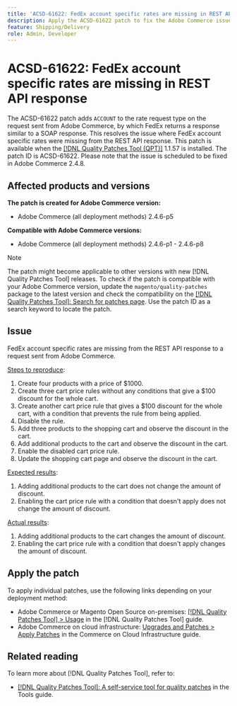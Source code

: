 ```yaml
---
title: 'ACSD-61622: FedEx account specific rates are missing in REST API response'
description: Apply the ACSD-61622 patch to fix the Adobe Commerce issue where FedEx account specific rates are missing from the REST API response.
feature: Shipping/Delivery
role: Admin, Developer
---
```

# ACSD-61622: FedEx account specific rates are missing in REST API response

The ACSD-61622 patch adds `ACCOUNT` to the rate request type on the request sent from Adobe Commerce, by which FedEx returns a response similar to a SOAP response. This resolves the issue where FedEx account specific rates were missing from the REST API response. This patch is available when the [[!DNL Quality Patches Tool (QPT)]](/help/tools/quality-patches-tool/quality-patches-tool-to-self-serve-quality-patches.md) 1.1.57 is installed. The patch ID is ACSD-61622. Please note that the issue is scheduled to be fixed in Adobe Commerce 2.4.8.

## Affected products and versions

**The patch is created for Adobe Commerce version:**

* Adobe Commerce (all deployment methods) 2.4.6-p5

**Compatible with Adobe Commerce versions:**

* Adobe Commerce (all deployment methods) 2.4.6-p1 - 2.4.6-p8

>[!NOTE]
>
>The patch might become applicable to other versions with new [!DNL Quality Patches Tool] releases. To check if the patch is compatible with your Adobe Commerce version, update the `magento/quality-patches` package to the latest version and check the compatibility on the [[!DNL Quality Patches Tool]: Search for patches page](https://experienceleague.adobe.com/tools/commerce-quality-patches/index.html). Use the patch ID as a search keyword to locate the patch.

## Issue

FedEx account specific rates are missing from the REST API response to a request sent from Adobe Commerce.

<u>Steps to reproduce</u>:

1. Create four products with a price of $1000.
1. Create three cart price rules without any conditions that give a $100 discount for the whole cart.
1. Create another cart price rule that gives a $100 discount for the whole cart, with a condition that prevents the rule from being applied.
1. Disable the rule.
1. Add three products to the shopping cart and observe the discount in the cart.
1. Add additional products to the cart and observe the discount in the cart.
1. Enable the disabled cart price rule.
1. Update the shopping cart page and observe the discount in the cart.

<u>Expected results</u>:

1. Adding additional products to the cart does not change the amount of discount.
1. Enabling the cart price rule with a condition that doesn't apply does not change the amount of discount.

<u>Actual results</u>:

1. Adding additional products to the cart changes the amount of discount.
1. Enabling the cart price rule with a condition that doesn't apply changes the amount of discount.

## Apply the patch

To apply individual patches, use the following links depending on your deployment method:

* Adobe Commerce or Magento Open Source on-premises: [[!DNL Quality Patches Tool] > Usage](/help/tools/quality-patches-tool/usage.md) in the [!DNL Quality Patches Tool] guide.
* Adobe Commerce on cloud infrastructure: [Upgrades and Patches > Apply Patches](https://experienceleague.adobe.com/docs/commerce-cloud-service/user-guide/develop/upgrade/apply-patches.html) in the Commerce on Cloud Infrastructure guide.

## Related reading

To learn more about [!DNL Quality Patches Tool], refer to:

* [[!DNL Quality Patches Tool]: A self-service tool for quality patches](/help/tools/quality-patches-tool/quality-patches-tool-to-self-serve-quality-patches.md) in the Tools guide.
